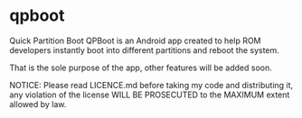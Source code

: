 # qpboot
Quick Partition Boot
QPBoot is an Android app created to help ROM developers instantly boot into different partitions
and reboot the system.

That is the sole purpose of the app, other features will be added soon.

NOTICE:
Please read LICENCE.md before taking my code and distributing it, any violation of the license WILL BE PROSECUTED to the MAXIMUM extent
allowed by law.
